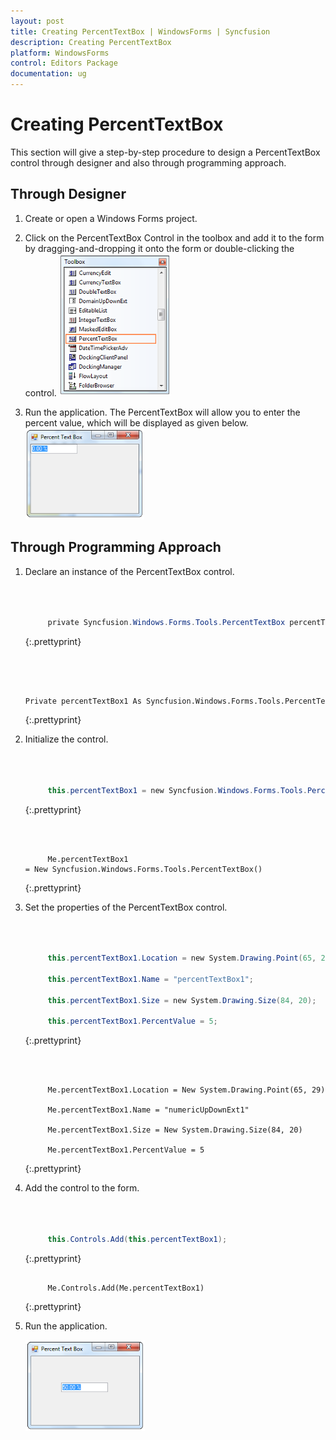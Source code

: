 ```yaml
---
layout: post
title: Creating PercentTextBox | WindowsForms | Syncfusion
description: Creating PercentTextBox
platform: WindowsForms
control: Editors Package
documentation: ug
---
```


# Creating PercentTextBox


This section will give a step-by-step procedure to design a PercentTextBox control through designer and also through programming approach.

## Through Designer

1. Create or open a Windows Forms project.
2. Click on the PercentTextBox Control in the toolbox and add it to the form by dragging-and-dropping it onto the form or double-clicking the control.
   ![](PercentTextBox-Images/Overview_img462.png)


3. Run the application. The PercentTextBox will allow you to enter the percent value, which will be displayed as given below.
   ![](PercentTextBox-Images/Overview_img463.png) 



## Through Programming Approach

1. Declare an instance of the PercentTextBox control.

   ~~~ cs



		private Syncfusion.Windows.Forms.Tools.PercentTextBox percentTextBox1;
   ~~~
   {:.prettyprint}


   ~~~ vbnet



		Private percentTextBox1 As Syncfusion.Windows.Forms.Tools.PercentTextBox

   ~~~
   {:.prettyprint}

2. Initialize the control.

   ~~~ cs



		this.percentTextBox1 = new Syncfusion.Windows.Forms.Tools.PercentTextBox();

   ~~~
   {:.prettyprint}

   ~~~ vbnet



		Me.percentTextBox1 = New Syncfusion.Windows.Forms.Tools.PercentTextBox()

   ~~~
   {:.prettyprint}

3. Set the properties of the PercentTextBox control.

   ~~~ cs



		this.percentTextBox1.Location = new System.Drawing.Point(65, 29);

		this.percentTextBox1.Name = "percentTextBox1";

		this.percentTextBox1.Size = new System.Drawing.Size(84, 20);

		this.percentTextBox1.PercentValue = 5;
   ~~~
   {:.prettyprint}


   ~~~ vbnet



		Me.percentTextBox1.Location = New System.Drawing.Point(65, 29)

		Me.percentTextBox1.Name = "numericUpDownExt1"

		Me.percentTextBox1.Size = New System.Drawing.Size(84, 20)

		Me.percentTextBox1.PercentValue = 5
   ~~~
   {:.prettyprint}


4. Add the control to the form.

   ~~~ cs



		this.Controls.Add(this.percentTextBox1);

   ~~~
   {:.prettyprint}

   ~~~ vbnet

		Me.Controls.Add(Me.percentTextBox1)
   ~~~
   {:.prettyprint}


5. Run the application.

   ![](PercentTextBox-Images/Overview_img464.png) 

